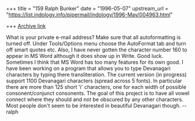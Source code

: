 +++
title = "159 Ralph Bunker"
date = "1996-05-07"
upstream_url = "https://list.indology.info/pipermail/indology/1996-May/004963.html"

+++
[Archive link](https://list.indology.info/pipermail/indology/1996-May/004963.html)

What is your private e-mail address?
Make sure that all autoformatting is turned off. Under Tools/Options menu 
choose the AutoFormat tab and turn off smart quotes etc. Also, I have never 
gotten the character number 160 to appear in MS Word although it does show up 
in Write.
Good luck. Sometimes I think that MS Word has too many features for its own 
good.
I have been working on a program that allows you to type Devanagari characters 
by typing there transliteration. The current version (in progress) support 
1100 Devanagari characters (spread across 5 fonts). In particular there are 
more than 125 short 'i' characters, one for each width of possible 
consonent/conjunct consonents. The goal of this project is to have all vowel 
connect where they should and not be obscured by any other characters. Most 
people don't seem to be interested in beautiful Devanagari though.
--ralph




